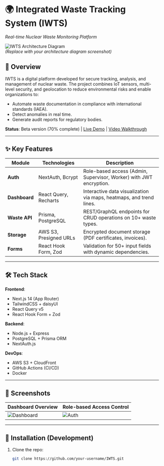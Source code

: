 # 🌍 Integrated Waste Tracking System (IWTS)  
*Real-time Nuclear Waste Monitoring Platform*  

![IWTS Architecture Diagram](https://via.placeholder.com/800x400.png?text=IWTS+System+Architecture)  
*(Replace with your architecture diagram screenshot)*  

## 🎯 Overview  
IWTS is a digital platform developed for secure tracking, analysis, and management of nuclear waste. The project combines IoT sensors, multi-level security, and geolocation to reduce environmental risks and enable organizations to:  
- Automate waste documentation in compliance with international standards (IAEA).  
- Detect anomalies in real time.  
- Generate audit reports for regulatory bodies.  

**Status**: Beta version (70% complete) | [Live Demo](https://your-demo-link.com) | [Video Walkthrough](#)  

---

## ✨ Key Features  
| Module         | Technologies               | Description                                                         |
|----------------|----------------------------|---------------------------------------------------------------------|
| **Auth**       | NextAuth, Bcrypt           | Role-based access (Admin, Supervisor, Worker) with JWT encryption. |
| **Dashboard**  | React Query, Recharts      | Interactive data visualization via maps, heatmaps, and trend lines.|
| **Waste API**  | Prisma, PostgreSQL         | REST/GraphQL endpoints for CRUD operations on 10+ waste types.     |
| **Storage**    | AWS S3, Presigned URLs     | Encrypted document storage (PDF certificates, invoices).           |
| **Forms**      | React Hook Form, Zod       | Validation for 50+ input fields with dynamic dependencies.         |

---

## 🛠️ Tech Stack  
**Frontend**:  
- Next.js 14 (App Router)  
- TailwindCSS + daisyUI  
- React Query v5  
- React Hook Form + Zod  

**Backend**:  
- Node.js + Express  
- PostgreSQL + Prisma ORM  
- NextAuth.js  

**DevOps**:  
- AWS S3 + CloudFront  
- GitHub Actions (CI/CD)  
- Docker  

---

## 📸 Screenshots  
| Dashboard Overview                          | Role-based Access Control               |
|---------------------------------------------|------------------------------------------|
| ![Dashboard](https://via.placeholder.com/400x250.png?text=Dashboard+Preview) | ![Auth](https://via.placeholder.com/400x250.png?text=Admin+Access+Modal) |  

---

## 🚀 Installation (Development)  
1. Clone the repo:  
   ```bash
   git clone https://github.com/your-username/IWTS.git
